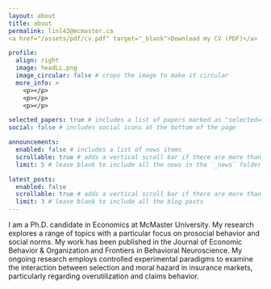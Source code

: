 ```yaml
---
layout: about
title: about
permalink: linl43@mcmaster.ca
<a href="/assets/pdf/cv.pdf" target="_blank">Download my CV (PDF)</a>

profile:
  align: right
  image: headLL.png
  image_circular: false # crops the image to make it circular
  more_info: >
    <p></p>
    <p></p>
    <p></p>

selected_papers: true # includes a list of papers marked as "selected={true}"
social: false # includes social icons at the bottom of the page

announcements:
  enabled: false # includes a list of news items
  scrollable: true # adds a vertical scroll bar if there are more than 3 news items
  limit: 5 # leave blank to include all the news in the `_news` folder

latest_posts:
  enabled: false
  scrollable: true # adds a vertical scroll bar if there are more than 3 new posts items
  limit: 3 # leave blank to include all the blog posts
---
```


I am a Ph.D. candidate in Economics at McMaster University. My research explores a range of topics with a particular focus on prosocial behavior and social norms. My work has been published in the Journal of Economic Behavior & Organization and Frontiers in Behavioral Neuroscience. My ongoing research employs controlled experimental paradigms to examine the interaction between selection and moral hazard in insurance markets, particularly regarding overutilization and claims behavior.


